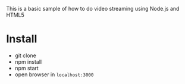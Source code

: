 This is a basic sample of how to do video streaming using Node.js and HTML5

# Install

- git clone
- npm install
- npm start
- open browser in `localhost:3000`